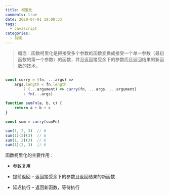 ```yaml
---
title: 柯里化
comments: true
date: 2020-07-01 19:00:33
tags:
  - Javascript
categories:
  - 前端
---
```


> 概念：函数柯里化是把接受多个参数的函数变换成接受一个单一参数（最初函数的第一个参数）的函数，并且返回接受余下的参数而且返回结果的新函数的技术。

```js

const curry = (fn, ...args) => 
    args.length < fn.length 
        ? (...argument) => curry(fn, ...args, ...argument)
        : fn(...args)
        
function sumFn(a, b, c) {
    return a + b + c
}

const sum = curry(sumFn)

sum(1, 2, 3)  // 6
sum(1)(2)(3)  // 6
sum(1, 2)(3)  // 6
sum(1)(2, 3)  // 6
```

函数柯里化的主要作用：

* 参数复用

* 提前返回 – 返回接受余下的参数且返回结果的新函数

* 延迟执行 – 返回新函数，等待执行